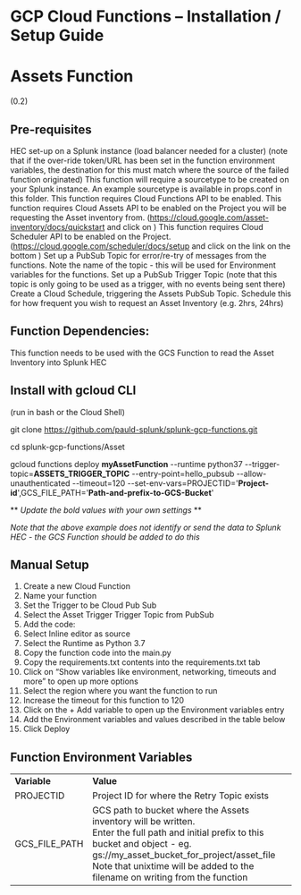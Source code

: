 # GCP Cloud Functions – Installation / Setup Guide

# Assets Function 
(0.2)

## **Pre-requisites**
HEC set-up on a Splunk instance (load balancer needed for a cluster) 
(note that if the over-ride token/URL has been set in the function environment variables, the destination for this must match where the source of the failed function originated)
This function will require a sourcetype to be created on your Splunk instance. An example sourcetype is available in props.conf in this folder.
This function requires Cloud Functions API to be enabled.
This function requires Cloud Assets API to be enabled on the Project you will be requesting the Asset inventory from. (https://cloud.google.com/asset-inventory/docs/quickstart and click on <ENABLE THE CLOUD ASSET INVENTORY API>)
This function requires Cloud Scheduler API to be enabled on the Project. (https://cloud.google.com/scheduler/docs/setup and click on the link on the bottom <ENABLE THE CLOUD SCHEDULER API>)
Set up a PubSub Topic for error/re-try of messages from the functions.  Note the name of the topic -  this will be used for Environment variables for the functions.
Set up a PubSub Trigger Topic (note that this topic is only going to be used as a trigger, with no events being sent there)
Create a Cloud Schedule, triggering the Assets PubSub Topic. Schedule this for how frequent you wish to request an Asset Inventory (e.g. 2hrs, 24hrs)


## **Function Dependencies:**

This function needs to be used with the GCS Function to read the Asset Inventory into Splunk HEC

## **Install with gcloud CLI**

(run in bash or the Cloud Shell)

git clone https://github.com/pauld-splunk/splunk-gcp-functions.git

cd splunk-gcp-functions/Asset

gcloud functions deploy **myAssetFunction** --runtime python37 --trigger-topic=**ASSETS_TRIGGER_TOPIC** --entry-point=hello_pubsub --allow-unauthenticated --timeout=120 --set-env-vars=PROJECTID='**Project-id**',GCS_FILE_PATH='**Path-and-prefix-to-GCS-Bucket**'

** *Update the bold values with your own settings* **

*Note that the above example does not identify or send the data to Splunk HEC - the GCS Function should be added to do this*

## **Manual Setup**

1.	Create a new Cloud Function
2.	Name your function
3.	Set the Trigger to be Cloud Pub Sub 
4.	Select the Asset Trigger Trigger Topic from PubSub
5.	Add the code:
6.	Select Inline editor as source
7.	Select the Runtime as Python 3.7
8.	Copy the function code into the main.py
9.	Copy the requirements.txt contents into the requirements.txt tab
10.	Click on “Show variables like environment, networking, timeouts and more” to open up more options
11.	Select the region where you want the function to run
12.	Increase the timeout for this function to 120
13.	Click on the + Add variable to open up the Environment variables entry
14.	Add the Environment variables and values described in the table below
15.	Click Deploy

## **Function Environment Variables**

<table><tr><td><strong>Variable</strong></td><td><strong>Value</strong></td></tr>
<tr><td>PROJECTID</td><td>Project ID for where the Retry Topic exists</td></tr>
<tr><td>GCS_FILE_PATH</td><td>GCS path to bucket where the Assets inventory will be written. 
<br>Enter the full path and initial prefix to this bucket and object - eg. gs://my_asset_bucket_for_project/asset_file<br>
Note that unixtime will be added to the filename on writing from the function</td></tr>
</table>





